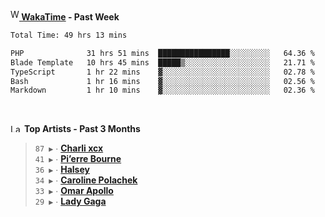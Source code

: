 <img src="https://github.com/dxnter/dxnter/assets/17434202/67b21fa4-d36d-46f9-9dec-f23d976b00ef" alt="WakaTime Logo" width="14" height="18"/><a href="https://wakatime.com/@dxnter" target="_blank"><strong> WakaTime</strong></a><strong> - Past Week</strong>

<!--START_SECTION:waka-->

```txt
Total Time: 49 hrs 13 mins

PHP              31 hrs 51 mins  ████████████████░░░░░░░░░   64.36 %
Blade Template   10 hrs 45 mins  █████▒░░░░░░░░░░░░░░░░░░░   21.71 %
TypeScript       1 hr 22 mins    ▓░░░░░░░░░░░░░░░░░░░░░░░░   02.78 %
Bash             1 hr 16 mins    ▓░░░░░░░░░░░░░░░░░░░░░░░░   02.56 %
Markdown         1 hr 10 mins    ▓░░░░░░░░░░░░░░░░░░░░░░░░   02.36 %
```

<!--END_SECTION:waka-->

<br/>

<!--START_LASTFM_ARTISTS:{"period": "3month", "rows": 6}-->
<a href="https://last.fm" target="_blank"><img src="https://user-images.githubusercontent.com/17434202/215290617-e793598d-d7c9-428f-9975-156db1ba89cc.svg" alt="Last.fm Logo" width="18" height="13"/></a> **Top Artists - Past 3 Months**

> `87 ▶️` ∙ **[Charli xcx](https://www.last.fm/music/Charli+xcx)**<br/>
> `41 ▶️` ∙ **[Pi’erre Bourne](https://www.last.fm/music/Pi%E2%80%99erre+Bourne)**<br/>
> `36 ▶️` ∙ **[Halsey](https://www.last.fm/music/Halsey)**<br/>
> `34 ▶️` ∙ **[Caroline Polachek](https://www.last.fm/music/Caroline+Polachek)**<br/>
> `33 ▶️` ∙ **[Omar Apollo](https://www.last.fm/music/Omar+Apollo)**<br/>
> `29 ▶️` ∙ **[Lady Gaga](https://www.last.fm/music/Lady+Gaga)**<br/>
<!--END_LASTFM_ARTISTS-->
